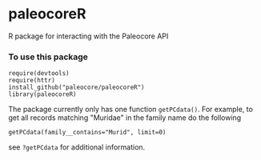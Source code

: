 paleocoreR
==========

R package for interacting with the Paleocore API

### To use this package
```
require(devtools)
require(httr)
install_github("paleocore/paleocoreR")
library(paleocoreR)
```
The package currently only has one  function `getPCdata()`.  For example, to get all records matching "Muridae" in the family name do the following

```
getPCdata(family__contains="Murid", limit=0)
```

see `?getPCdata` for additional information.
